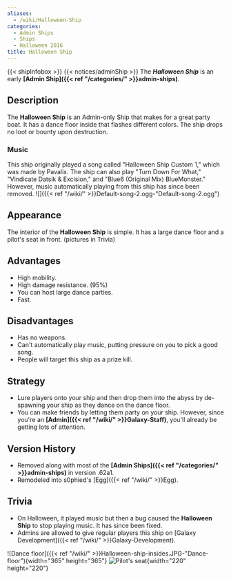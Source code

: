 ```yaml
---
aliases:
  - /wiki/Halloween-Ship
categories:
  - Admin Ships
  - Ships
  - Halloween 2016
title: Halloween Ship
---
```


{{< shipInfobox >}} {{< notices/adminShip >}} The **_Halloween Ship_** is an early **[Admin Ship]({{< ref "/categories/" >}}admin-ships)**.

## Description

The **Halloween Ship** is an Admin-only Ship that makes for a great party boat. It has a dance floor inside that flashes different colors. The ship drops no loot or bounty upon destruction.

### Music

This ship originally played a song called "Halloween Ship Custom 1," which was made by Pavalix. The ship can also play "Turn Down For What," "Vindicate Datsik & Excision," and "Blue6 (Original Mix) BlueMonster." However, music automatically playing from this ship has since been removed. ![]({{< ref "/wiki/" >}}Default-song-2.ogg‎-"Default-song-2.ogg‎")

## Appearance

The interior of the **Halloween Ship** is simple. It has a large dance floor and a pilot's seat in front. (pictures in Trivia)

## Advantages

- High mobility.
- High damage resistance. (95%)
- You can host large dance parties.
- Fast.

## Disadvantages

- Has no weapons.
- Can't automatically play music, putting pressure on you to pick a good song.
- People will target this ship as a prize kill.

## Strategy

- Lure players onto your ship and then drop them into the abyss by de-spawning your ship as they dance on the dance floor.
- You can make friends by letting them party on your ship. However, since you're an **[Admin]({{< ref "/wiki/" >}}Galaxy-Staff)**, you'll already be getting lots of attention.

## Version History

- Removed along with most of the **[Admin Ships]({{< ref "/categories/" >}}admin-ships)** in version .62a1.
- Remodeled into s0phied's [Egg]({{< ref "/wiki/" >}}Egg).

## Trivia

- On Halloween, it played music but then a bug caused the **Halloween Ship** to stop playing music. It has since been fixed.
- Admins are allowed to give regular players this ship on [Galaxy Development]({{< ref "/wiki/" >}}Galaxy-Development).

![Dance floor]({{< ref "/wiki/" >}}Halloween-ship-insides.JPG-"Dance-floor"){width="365" height="365"} ![Pilot's
seat](Halloween_ship_insides2.JPG "Pilot's seat"){width="220" height="220"}

